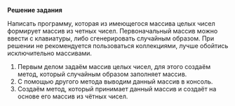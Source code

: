 **Решение задания**

Написать программу, которая из имеющегося массива целых чисел формирует массив из четных чисел. Первоначальный массив можно ввести с клавиатуры, либо сгенерировать случайным образом. При решении не рекомендуется пользоваться коллекциями, лучше обойтись исключительно массивами.

1. Первым делом задаём массив целых чисел, для этого создаём метод, который случайным образом заполняет массив.
2. С помощью другого метода выводим данный массив в консоль.
3. Создаём метод, который принимает данный массив и создаёт на основе его массив из чётных чисел.
